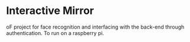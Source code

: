 Interactive Mirror
===

oF project for face recognition and interfacing with the back-end through authentication. To run on a raspberry pi.
